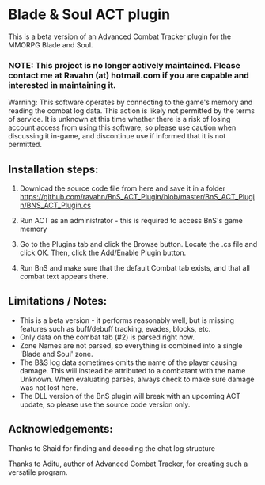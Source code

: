 # Blade & Soul ACT plugin
This is a beta version of an Advanced Combat Tracker plugin for the MMORPG Blade and Soul.  

### NOTE: This project is no longer actively maintained.  Please contact me at Ravahn (at) hotmail.com if you are capable and interested in maintaining it.

Warning: This software operates by connecting to the game's memory and reading the combat log data.  This action is likely not permitted by the terms of service.  It is unknown at this time whether there is a risk of losing account access from using this software, so please use caution when discussing it in-game, and discontinue use if informed that it is not permitted.

## Installation steps:

1) Download the source code file from here and save it in a folder 
https://github.com/ravahn/BnS_ACT_Plugin/blob/master/BnS_ACT_Plugin/BNS_ACT_Plugin.cs

2) Run ACT as an administrator - this is required to access BnS's game memory

3) Go to the Plugins tab and click the Browse button.  Locate the .cs file and click OK.  Then, click the Add/Enable Plugin button.

4) Run BnS and make sure that the default Combat tab exists, and that all combat text appears there.

## Limitations / Notes:
* This is a beta version - it performs reasonably well, but is missing features such as buff/debuff tracking, evades, blocks, etc.
* Only data on the combat tab (#2) is parsed right now.
* Zone Names are not parsed, so everything is combined into a single 'Blade and Soul' zone.
* The B&S log data sometimes omits the name of the player causing damage.  This will instead be attributed to a combatant with the name Unknown.  When evaluating parses, always check to make sure damage was not lost here.
* The DLL version of the BnS plugin will break with an upcoming ACT update, so please use the source code version only.

## Acknowledgements:
Thanks to Shaid for finding and decoding the chat log structure

Thanks to Aditu, author of Advanced Combat Tracker, for creating such a versatile program.
